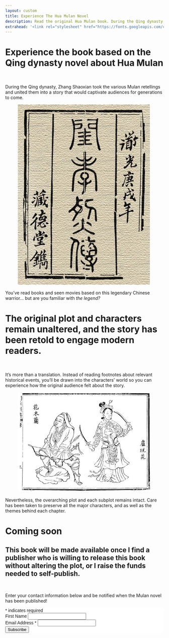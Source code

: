 ```yaml
---
layout: custom
title: Experience The Hua Mulan Novel
description: Read the original Hua Mulan book. During the Qing dynasty, Zhang Shaoxian took the various Mulan retellings and united them into a story that would captivate audiences for generations to come.
extrahead: '<link rel="stylesheet" href="https://fonts.googleapis.com/css2?family=Song+Myung" />'
---
```


<!-- /banner_bottom -->
<div class="main banner_bottom" id="article">
	<div class="clearfix" style="margin-top: 24px;"> </div>
	<div class="ballad_banner">
		<div class="container">
			<div class="title1_agile">
				<h1>Experience the book based on the Qing dynasty novel about Hua Mulan</h1>
			</div>
		</div>
	</div>
	<div class="container">
		<div class="inner_sec_top_aglieits">
			<div class="banner_bottom_info">
				<br />
				<p>During the Qing dynasty, Zhang Shaoxian took the various Mulan retellings and united them into a story that would captivate audiences for generations to come.</p>
				<figure class="float left">
					<img class="shaddow" src="/assets/images/promo/cover.jpg" alt="Original cover to the Qing dynasty novel Fierce and Filial" />
				</figure>
				<p>You’ve read books and seen movies based on this legendary Chinese warrior… but are you familiar with <em>the legend?</em></p>
			</div>
		</div>
	</div>
	<div class="bozhou_banner">
		<div class="container">
			<div class="title1_agile">
				<h1>The original plot and characters remain unaltered, and the story has been retold to engage modern readers.</h1>
			</div>
		</div>
	</div>
	<div class="container">
		<div class="inner_sec_top_aglieits">
			<div class="banner_bottom_info">
				<br />
				<p>It’s more than a translation. Instead of reading footnotes about relevant historical events, you’ll be drawn into the characters’ world so you can experience how the original audience felt about the story.</p>
				<figure class="float right" >
					<img class="shaddow" src="/assets/images/articles/hua_mulan_lu_wanhua_sworn_sisters.jpg" alt="Mulan, dressed as a man, next to her sworn sister, Princess Lu Wanhua." />
				</figure>
				<p>Nevertheless, the overarching plot and each subplot remains intact. Care has been taken to preserve all the major characters, and as well as the themes behind each chapter.</p>
			</div>
		</div>
	</div>
	<div class="ming_banner">
		<div class="container">
			<div class="title1_agile">
				<h1>Coming soon</h1>
				<h2>This book will be made available once I find a publisher who is willing to release this book without altering the plot, or I raise the funds needed to self-publish.</h2>
			</div>
		</div>
	</div>
	<div class="container">
		<div class="inner_sec_top_aglieits">
			<div class="banner_bottom_info">
				<br />
				<p>Enter your contact information below and be notified when the Mulan novel has been published!</p>
				<!-- Begin Mailchimp Signup Form -->
				<link href="//cdn-images.mailchimp.com/embedcode/classic-10_7.css" rel="stylesheet" type="text/css">
				<style type="text/css">
#mc_embed_signup{background:#fff; clear:left; font:14px Helvetica,Arial,sans-serif; }
/* Add your own Mailchimp form style overrides in your site stylesheet or in this style block.
   We recommend moving this block and the preceding CSS link to the HEAD of your HTML file. */
				</style>
				<div id="mc_embed_signup">
					<form action="https://gmail.us5.list-manage.com/subscribe/post?u=ac9aec29260e8590646c0f432&amp;id=5c96b032cc" method="post" id="mc-embedded-subscribe-form" name="mc-embedded-subscribe-form" class="validate" target="_blank" novalidate>
						<div id="mc_embed_signup_scroll">
							<div class="indicates-required"><span class="asterisk">*</span> indicates required</div>
							<div class="mc-field-group">
								<label for="mce-FNAME">First Name </label>
								<input type="text" value="" name="FNAME" class="" id="mce-FNAME">
							</div>
							<div class="mc-field-group">
								<label for="mce-EMAIL">Email Address  <span class="asterisk">*</span>
								</label>
								<input type="email" value="" name="EMAIL" class="required email" id="mce-EMAIL">
							</div>
							<div id="mce-responses" class="clear">
								<div class="response" id="mce-error-response" style="display:none"></div>
								<div class="response" id="mce-success-response" style="display:none"></div>
							</div>    <!-- real people should not fill this in and expect good things - do not remove this or risk form bot signups-->
							<div style="position: absolute; left: -5000px;" aria-hidden="true"><input type="text" name="b_ac9aec29260e8590646c0f432_5c96b032cc" tabindex="-1" value=""></div>
							<div class="clear"><input type="submit" value="Subscribe" name="subscribe" id="mc-embedded-subscribe" class="button"></div>
						</div>
					</form>
				</div>
				<script type='text/javascript' src='//s3.amazonaws.com/downloads.mailchimp.com/js/mc-validate.js'></script><script type='text/javascript'>(function($) {window.fnames = new Array(); window.ftypes = new Array();fnames[1]='FNAME';ftypes[1]='text';fnames[0]='EMAIL';ftypes[0]='email';fnames[2]='MMERGE2';ftypes[2]='radio';}(jQuery));var $mcj = jQuery.noConflict(true);</script>
				<!--End mc_embed_signup--></div>
			<div style="clear:both;"></div>
		</div>
	</div>
</div>

<script type="text/javascript" src="/assets/js/float.js"></script>
